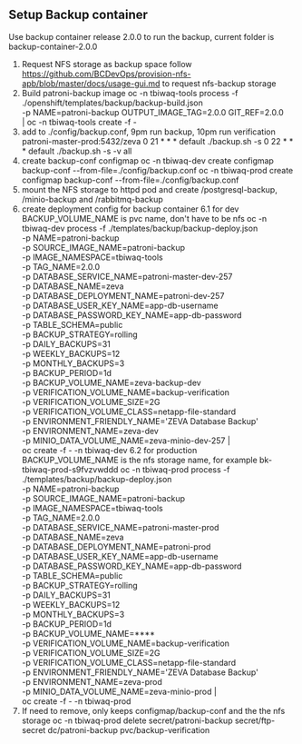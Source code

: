 ## Setup Backup container
Use backup container release 2.0.0 to run the backup, current folder is backup-container-2.0.0
1. Request NFS storage as backup space
follow https://github.com/BCDevOps/provision-nfs-apb/blob/master/docs/usage-gui.md to request nfs-backup storage
2. Build patroni-backup image
oc -n tbiwaq-tools process -f ./openshift/templates/backup/backup-build.json \
-p NAME=patroni-backup OUTPUT_IMAGE_TAG=2.0.0 GIT_REF=2.0.0 \
| oc -n tbiwaq-tools create -f -
3. add to ./config/backup.conf, 9pm run backup, 10pm run verification
patroni-master-prod:5432/zeva
0 21 * * * default ./backup.sh -s
0 22 * * * default ./backup.sh -s -v all
4. create backup-conf configmap
oc -n tbiwaq-dev create configmap backup-conf --from-file=./config/backup.conf
oc -n tbiwaq-prod create configmap backup-conf --from-file=./config/backup.conf
5. mount the NFS storage to httpd pod and create /postgresql-backup, /minio-backup and /rabbitmq-backup
6. create deployment config for backup container
6.1 for dev
BACKUP_VOLUME_NAME is pvc name, don't have to be nfs
oc -n tbiwaq-dev process -f ./templates/backup/backup-deploy.json \
  -p NAME=patroni-backup \
  -p SOURCE_IMAGE_NAME=patroni-backup \
  -p IMAGE_NAMESPACE=tbiwaq-tools \
  -p TAG_NAME=2.0.0 \
  -p DATABASE_SERVICE_NAME=patroni-master-dev-257 \
  -p DATABASE_NAME=zeva \
  -p DATABASE_DEPLOYMENT_NAME=patroni-dev-257 \
  -p DATABASE_USER_KEY_NAME=app-db-username \
  -p DATABASE_PASSWORD_KEY_NAME=app-db-password \
  -p TABLE_SCHEMA=public \
  -p BACKUP_STRATEGY=rolling \
  -p DAILY_BACKUPS=31 \
  -p WEEKLY_BACKUPS=12 \
  -p MONTHLY_BACKUPS=3 \
  -p BACKUP_PERIOD=1d \
  -p BACKUP_VOLUME_NAME=zeva-backup-dev \
  -p VERIFICATION_VOLUME_NAME=backup-verification \
  -p VERIFICATION_VOLUME_SIZE=2G \
  -p VERIFICATION_VOLUME_CLASS=netapp-file-standard \
  -p ENVIRONMENT_FRIENDLY_NAME='ZEVA Database Backup' \
  -p ENVIRONMENT_NAME=zeva-dev \
  -p MINIO_DATA_VOLUME_NAME=zeva-minio-dev-257 | \
  oc create -f - -n tbiwaq-dev
6.2 for production
BACKUP_VOLUME_NAME is the nfs storage name, for example bk-tbiwaq-prod-s9fvzvwddd
oc -n tbiwaq-prod process -f ./templates/backup/backup-deploy.json \
  -p NAME=patroni-backup \
  -p SOURCE_IMAGE_NAME=patroni-backup \
  -p IMAGE_NAMESPACE=tbiwaq-tools \
  -p TAG_NAME=2.0.0 \
  -p DATABASE_SERVICE_NAME=patroni-master-prod \
  -p DATABASE_NAME=zeva \
  -p DATABASE_DEPLOYMENT_NAME=patroni-prod \
  -p DATABASE_USER_KEY_NAME=app-db-username \
  -p DATABASE_PASSWORD_KEY_NAME=app-db-password \
  -p TABLE_SCHEMA=public \
  -p BACKUP_STRATEGY=rolling \
  -p DAILY_BACKUPS=31 \
  -p WEEKLY_BACKUPS=12 \
  -p MONTHLY_BACKUPS=3 \
  -p BACKUP_PERIOD=1d \
  -p BACKUP_VOLUME_NAME=**** \
  -p VERIFICATION_VOLUME_NAME=backup-verification \
  -p VERIFICATION_VOLUME_SIZE=2G \
  -p VERIFICATION_VOLUME_CLASS=netapp-file-standard \
  -p ENVIRONMENT_FRIENDLY_NAME='ZEVA Database Backup' \
  -p ENVIRONMENT_NAME=zeva-prod \
  -p MINIO_DATA_VOLUME_NAME=zeva-minio-prod | \
  oc create -f - -n tbiwaq-prod
7. If need to remove, only keeps configmap/backup-conf and the the nfs storage
oc -n tbiwaq-prod delete secret/patroni-backup secret/ftp-secret dc/patroni-backup pvc/backup-verification 